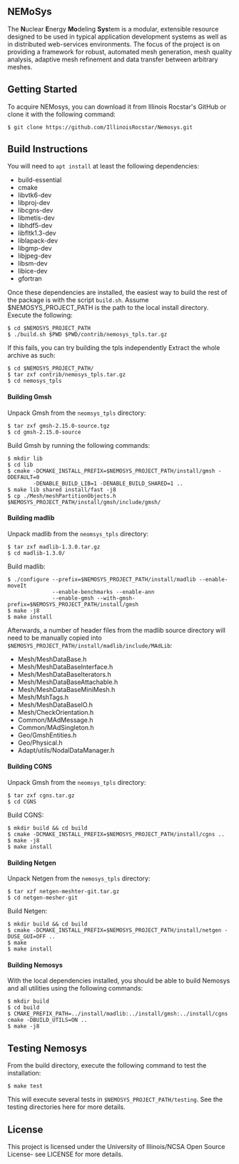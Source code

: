 NEMoSys
----------
The **N**uclear **E**nergy **Mo**deling **Sys**tem is a modular, extensible resource 
designed to be used in typical application development systems as well as in distributed
web-services environments. The focus of the project is on providing a framework for robust,
automated mesh generation, mesh quality analysis, adaptive mesh refinement and data transfer
between arbitrary meshes.

## Getting Started ##
To acquire NEMosys, you can download it from Illinois Rocstar's GitHub
or clone it with the following command:
```
$ git clone https://github.com/IllinoisRocstar/Nemosys.git
```

## Build Instructions ##
You will need to `apt install` at least the following dependencies:

* build-essential
* cmake
* libvtk6-dev
* libproj-dev
* libcgns-dev
* libmetis-dev
* libhdf5-dev
* libfltk1.3-dev
* liblapack-dev
* libgmp-dev
* libjpeg-dev
* libsm-dev
* libice-dev
* gfortran

Once these dependencies are installed, the easiest way to build the rest of the 
package is with the script `build.sh`. Assume $NEMOSYS_PROJECT_PATH is the path to
the local install directory. Execute the following:

```
$ cd $NEMOSYS_PROJECT_PATH
$ ./build.sh $PWD $PWD/contrib/nemosys_tpls.tar.gz

```

If this fails, you can try building the tpls independently
Extract the whole archive as such:

```
$ cd $NEMOSYS_PROJECT_PATH/
$ tar zxf contrib/nemosys_tpls.tar.gz 
$ cd nemosys_tpls
```

#### Building Gmsh ####

Unpack Gmsh from the `neomsys_tpls` directory:

```
$ tar zxf gmsh-2.15.0-source.tgz
$ cd gmsh-2.15.0-source
```

Build Gmsh by running the following commands:

```
$ mkdir lib
$ cd lib
$ cmake -DCMAKE_INSTALL_PREFIX=$NEMOSYS_PROJECT_PATH/install/gmsh -DDEFAULT=0
        -DENABLE_BUILD_LIB=1 -DENABLE_BUILD_SHARED=1 ..
$ make lib shared install/fast -j8
$ cp ./Mesh/meshPartitionObjects.h $NEMOSYS_PROJECT_PATH/install/gmsh/include/gmsh/
```

#### Building madlib ####

Unpack madlib from the `neomsys_tpls` directory:

```
$ tar zxf madlib-1.3.0.tar.gz
$ cd madlib-1.3.0/
```

Build madlib:

```
$ ./configure --prefix=$NEMOSYS_PROJECT_PATH/install/madlib --enable-moveIt
              --enable-benchmarks --enable-ann
              --enable-gmsh --with-gmsh-prefix=$NEMOSYS_PROJECT_PATH/install/gmsh
$ make -j8
$ make install
```

Afterwards, a number of header files from the madlib source directory will
need to be manually copied into `$NEMOSYS_PROJECT_PATH/install/madlib/include/MAdLib`:

* Mesh/MeshDataBase.h
* Mesh/MeshDataBaseInterface.h
* Mesh/MeshDataBaseIterators.h
* Mesh/MeshDataBaseAttachable.h
* Mesh/MeshDataBaseMiniMesh.h
* Mesh/MshTags.h
* Mesh/MeshDataBaseIO.h
* Mesh/CheckOrientation.h
* Common/MAdMessage.h
* Common/MAdSingleton.h
* Geo/GmshEntities.h
* Geo/Physical.h
* Adapt/utils/NodalDataManager.h

#### Building CGNS ####

Unpack Gmsh from the `neomsys_tpls` directory:

```
$ tar zxf cgns.tar.gz
$ cd CGNS
```

Build CGNS:

```
$ mkdir build && cd build
$ cmake -DCMAKE_INSTALL_PREFIX=$NEMOSYS_PROJECT_PATH/install/cgns ..
$ make -j8
$ make install
```

#### Building Netgen ####
Unpack Netgen from the `nemosys_tpls` directory:
```
$ tar xzf netgen-meshter-git.tar.gz
$ cd netgen-mesher-git
```

Build Netgen:

```
$ mkdir build && cd build
$ cmake -DCMAKE_INSTALL_PREFIX=$NEMOSYS_PROJECT_PATH/install/netgen -DUSE_GUI=OFF ..
$ make
$ make install
```

#### Building Nemosys ####

With the local dependencies installed, you should be able to build Nemosys and all utilities
using the following commands:

```
$ mkdir build
$ cd build
$ CMAKE_PREFIX_PATH=../install/madlib:../install/gmsh:../install/cgns cmake -DBUILD_UTILS=ON ..
$ make -j8
```

## Testing Nemosys ##

From the build directory, execute the following command to test the installation:
```
$ make test
```
This will execute several tests in `$NEMOSYS_PROJECT_PATH/testing`. See the testing directories
here for more details.

## License ##
This project is licensed under the University of Illinois/NCSA Open Source License- see LICENSE for
more details.
